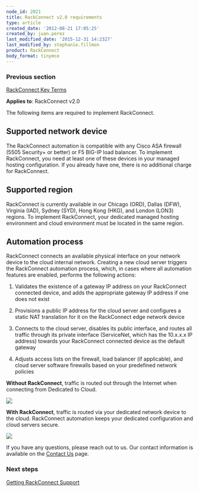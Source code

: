 ```yaml
---
node_id: 2021
title: RackConnect v2.0 requirements
type: article
created_date: '2012-08-21 17:05:25'
created_by: juan.perez
last_modified_date: '2015-12-31 14:2327'
last_modified_by: stephanie.fillmon
product: RackConnect
body_format: tinymce
---
```


### Previous section

[RackConnect Key
Terms](https://www.rackspace.com/knowledge_center/article/rackconnect-key-terms)

**Applies to**: RackConnect v2.0

The following items are required to implement RackConnect.

Supported network device
------------------------

The RackConnect automation is compatible with any Cisco ASA firewall
(5505 Security+ or better) or F5 BIG-IP load balancer. To implement
RackConnect, you need at least one of these devices in your managed
hosting configuration. If you already have one, there is no additional
charge for RackConnect.

Supported region
----------------

RackConnect is currently available in our Chicago (ORD), Dallas (DFW),
Virginia (IAD), Sydney (SYD), Hong Kong (HKG), and London (LON3)
regions. To implement RackConnect, your dedicated managed hosting
environment and cloud environment must be located in the same region.

Automation process
------------------

RackConnect connects an available physical interface on your network
device to the cloud internal network. Creating a new cloud server
triggers the RackConnect automation process, which, in cases where all
automation features are enabled, performs the following actions:

1.  Validates the existence of a gateway IP address on your RackConnect
    connected device, and adds the appropriate gateway IP address if one
    does not exist

2.  Provisions a public IP address for the cloud server and configures a
    static NAT translation for it on the RackConnect edge network device

3.  Connects to the cloud server, disables its public interface, and
    routes all traffic through its private interface (ServiceNet, which
    has the 10.x.x.x IP address) towards your RackConnect connected
    device as the default gateway

4.  Adjusts access lists on the firewall, load balancer (if applicable),
    and cloud server software firewalls based on your predefined network
    policies

**Without RackConnect**, traffic is routed out through the Internet when
connecting from Dedicated to Cloud.

![](/knowledge_center/sites/default/files/field/image/Without.RC_.png)

**With RackConnect**, traffic is routed via your dedicated network
device to the cloud. RackConnect automation keeps your dedicated
configuration and cloud servers secure.

![](/knowledge_center/sites/default/files/field/image/With.RC_.png)

If you have any questions, please reach out to us. Our contact
information is available on the [Contact
Us](http://www.rackspace.com/knowledge_center/support) page.

### Next steps

[Getting RackConnect
Support](https://www.rackspace.com/knowledge_center/article/getting-rackconnect-support)

